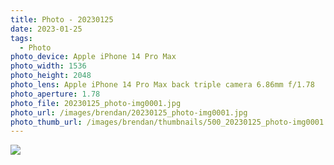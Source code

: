 ```yaml
---
title: Photo - 20230125
date: 2023-01-25
tags: 
  - Photo
photo_device: Apple iPhone 14 Pro Max
photo_width: 1536
photo_height: 2048
photo_lens: Apple iPhone 14 Pro Max back triple camera 6.86mm f/1.78
photo_aperture: 1.78
photo_file: 20230125_photo-img0001.jpg
photo_url: /images/brendan/20230125_photo-img0001.jpg
photo_thumb_url: /images/brendan/thumbnails/500_20230125_photo-img0001.png
---
```


![](/images/brendan/20230125_photo-img0001.jpg)
